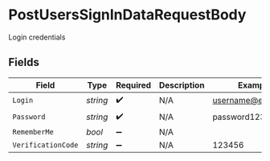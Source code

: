 # PostUsersSignInDataRequestBody

Login credentials


## Fields

| Field              | Type               | Required           | Description        | Example            |
| ------------------ | ------------------ | ------------------ | ------------------ | ------------------ |
| `Login`            | *string*           | :heavy_check_mark: | N/A                | username@email.com |
| `Password`         | *string*           | :heavy_check_mark: | N/A                | password123        |
| `RememberMe`       | *bool*             | :heavy_minus_sign: | N/A                |                    |
| `VerificationCode` | *string*           | :heavy_minus_sign: | N/A                | 123456             |